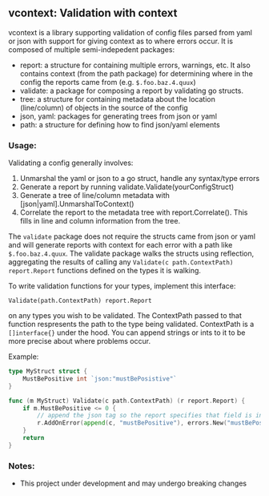 ## vcontext: Validation with context

vcontext is a library supporting validation of config files parsed from yaml or json with support for giving context as
to where errors occur. It is composed of multiple semi-indepedent packages:

 - report: a structure for containing multiple errors, warnings, etc. It also contains context (from the path package)
   for determining where in the config the reports came from (e.g. `$.foo.baz.4.quux`) 
 - validate: a package for composing a report by validating go structs.
 - tree: a structure for containing metadata about the location (line/column) of objects in the source of the config
 - json, yaml: packages for generating trees from json or yaml
 - path: a structure for defining how to find json/yaml elements

### Usage:

Validating a config generally involves:
1) Unmarshal the yaml or json to a go struct, handle any syntax/type errors
1) Generate a report by running validate.Validate(yourConfigStruct)
1) Generate a tree of line/column metadata with [json|yaml].UnmarshalToContext()
1) Correlate the report to the metadata tree with report.Correlate(). This fills in line and column information from the tree.

The `validate` package does not require the structs came from json or yaml and will generate reports with context for each
error with a path like `$.foo.baz.4.quux`. The validate package walks the structs using reflection, aggregating the results
of calling any `Validate(c path.ContextPath) report.Report` functions defined on the types it is walking.

To write validation functions for your types, implement this interface:
```
Validate(path.ContextPath) report.Report
```
on any types you wish to be validated. The ContextPath passed to that function respresents the path to the type being
validated. ContextPath is a `[]interface{}` under the hood. You can append strings or ints to it to be more precise about
where problems occur. 

Example:
```go
type MyStruct struct {
	MustBePositive int `json:"mustBePosistive"`
}

func (m MyStruct) Validate(c path.ContextPath) (r report.Report) {
	if m.MustBePositive <= 0 {
		// append the json tag so the report specifies that field is invalid, not the whole struct
		r.AddOnError(append(c, "mustBePositive"), errors.New("mustBePositive was not positive"))
	}
	return
}
```

### Notes:

* This project under development and may undergo breaking changes
